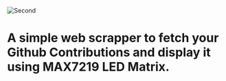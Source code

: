 ![Second](https://github.com/user-attachments/assets/fba468dd-7e01-4bda-92b2-8e904a56a135)

# A simple web scrapper to fetch your Github Contributions and display it using MAX7219 LED Matrix.
